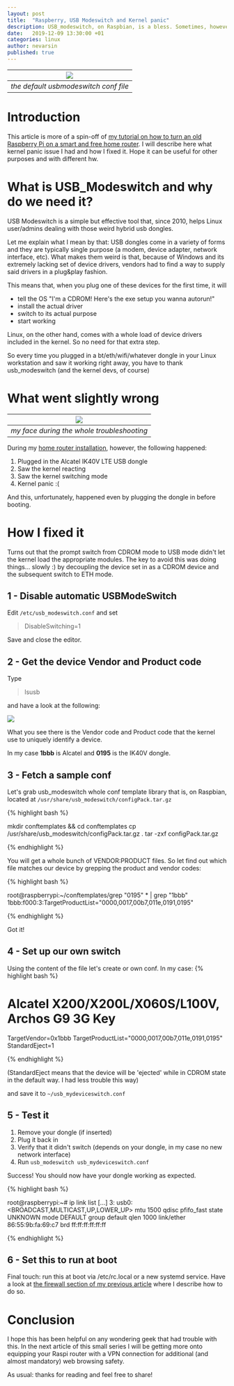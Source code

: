 ```yaml
---
layout: post
title:  "Raspberry, USB Modeswitch and Kernel panic"
description: USB_modeswitch, on Raspbian, is a bless. Sometimes, however, things can "panic". This is how I fixed it.
date:   2019-12-09 13:30:00 +01
categories: linux
author: nevarsin
published: true 
---
```

|![]({{site.baseurl}}/images/usbmodeswitch_header.png)|
|:--:| 
| *the default usbmodeswitch conf file* |

# Introduction

This article is more of a spin-off of <a href="/raspberry-router/">my tutorial on how to turn an old Raspberry Pi on a smart and free home router</a>. I will describe here what kernel panic issue I had and how I fixed it. Hope it can be useful for other purposes and with different hw.

# What is USB_Modeswitch and why do we need it?

USB Modeswitch is a simple but effective tool that, since 2010, helps Linux user/admins dealing with those weird hybrid usb dongles.


Let me explain what I mean by that:
USB dongles come in a variety of forms and they are typically single purpose (a modem, device adapter, network interface, etc). What makes them weird is that, because of Windows and its extremely lacking set of device drivers, vendors had to find a way to supply said drivers in a plug&play fashion.

This means that, when you plug one of these devices for the first time, it will
- tell the OS "I'm a CDROM! Here's the exe setup you wanna autorun!"
- install the actual driver
- switch to its actual purpose 
- start working

Linux, on the other hand, comes with a whole load of device drivers included in the kernel. So no need for that extra step.

So every time you plugged in a bt/eth/wifi/whatever dongle in your Linux workstation and saw it working right away, you have to thank usb_modeswitch (and the kernel devs, of course)
 
# What went slightly wrong

|![]({{site.baseurl}}/images/usbmodeswitch_kernelpanic.jpg)|
|:--:| 
| *my face during the whole troubleshooting* |

During my <a href="/raspberry-router/">home router installation</a>, however, the following happened:

1. Plugged in the Alcatel IK40V LTE USB dongle
2. Saw the kernel reacting
3. Saw the kernel switching mode
4. Kernel panic :(

And this, unfortunately, happened even by plugging the dongle in before booting.

# How I fixed it

Turns out that the prompt switch from CDROM mode to USB mode didn't let the kernel load the appropriate modules. The key to avoid this was doing things... slowly :) by decoupling the device set in as a CDROM device and the subsequent switch to ETH mode.

## 1 - Disable automatic USBModeSwitch

Edit ``/etc/usb_modeswitch.conf`` and set

> DisableSwitching=1

Save and close the editor.

## 2 - Get the device Vendor and Product code

Type 

> lsusb

and have a look at the following:

![]({{site.baseurl}}/images/usbmodeswitch_lsusb.png)

What you see there is the Vendor code and Product code that the kernel use to uniquely identify a device.

In my case **1bbb** is Alcatel and **0195** is the IK40V dongle.

## 3 - Fetch a sample conf 

Let's grab usb_modeswitch whole conf template library that is, on Raspbian, located at ``/usr/share/usb_modeswitch/configPack.tar.gz``

{% highlight bash %}

mkdir conftemplates && cd conftemplates
cp /usr/share/usb_modeswitch/configPack.tar.gz .
tar -zxf configPack.tar.gz

{% endhighlight %}

You will get a whole bunch of VENDOR:PRODUCT files. So let find out which file matches our device by grepping the product and vendor codes:

{% highlight bash %}

root@raspberrypi:~/conftemplates/grep "0195" * | grep "1bbb"
1bbb:f000:3:TargetProductList="0000,0017,00b7,011e,0191,0195"

{% endhighlight %}

Got it!

## 4 - Set up our own switch

Using the content of the file let's create or own conf. In my case: 
{% highlight bash %}

# Alcatel X200/X200L/X060S/L100V, Archos G9 3G Key
TargetVendor=0x1bbb
TargetProductList="0000,0017,00b7,011e,0191,0195"
StandardEject=1

{% endhighlight %}

(StandardEject means that the device will be 'ejected' while in CDROM state in the default way. I had less trouble this way)

and save it to ``~/usb_mydeviceswitch.conf``

## 5 - Test it

1. Remove your dongle (if inserted)
2. Plug it back in
3. Verify that it didn't switch (depends on your dongle, in my case no new network interface)
4. Run ``usb_modeswitch usb_mydeviceswitch.conf``

Success! You should now have your dongle working as expected.

{% highlight bash %}

root@raspberrypi:~# ip link list
[...]
3: usb0: <BROADCAST,MULTICAST,UP,LOWER_UP> mtu 1500 qdisc pfifo_fast state UNKNOWN mode DEFAULT group default qlen 1000
    link/ether 86:55:9b:fa:69:c7 brd ff:ff:ff:ff:ff:ff

{% endhighlight %}

## 6 - Set this to run at boot

Final touch: run this at boot via /etc/rc.local or a new systemd service. Have a look at <a href="raspberry-router/#firewall-configuration"> the firewall section of my previous article</a> where I describe how to do so.

# Conclusion

I hope this has been helpful on any wondering geek that had trouble with this.
In the next article of this small series I will be getting more onto equipping your Raspi router with a VPN connection for additional (and almost mandatory) web browsing safety.

As usual: thanks for reading and feel free to share!



